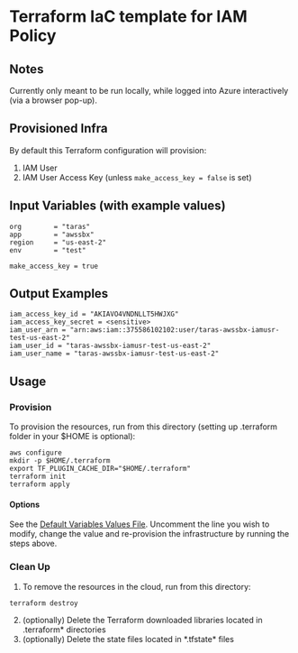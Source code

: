 # Terraform IaC template for IAM Policy

## Notes
Currently only meant to be run locally, while logged into Azure interactively (via a browser pop-up).

## Provisioned Infra

By default this Terraform configuration will provision:
1. IAM User
2. IAM User Access Key (unless `make_access_key = false` is set)

## Input Variables (with example values)

```
org        = "taras"
app        = "awssbx"
region     = "us-east-2"
env        = "test"

make_access_key = true
```

## Output Examples

```
iam_access_key_id = "AKIAVO4VNDNLLT5HWJXG"
iam_access_key_secret = <sensitive>
iam_user_arn = "arn:aws:iam::375586102102:user/taras-awssbx-iamusr-test-us-east-2"
iam_user_id = "taras-awssbx-iamusr-test-us-east-2"
iam_user_name = "taras-awssbx-iamusr-test-us-east-2"
```

## Usage

### Provision

To provision the resources, run from this directory (setting up .terraform folder in your $HOME is optional):
```
aws configure
mkdir -p $HOME/.terraform
export TF_PLUGIN_CACHE_DIR="$HOME/.terraform"
terraform init
terraform apply
```

#### Options
See the [Default Variables Values File](./default.auto.tfvars). Uncomment the line you wish to modify, change the value and re-provision the infrastructure by running the steps above.

### Clean Up
1. To remove the resources in the cloud, run from this directory:
```
terraform destroy
```
2. (optionally) Delete the Terraform downloaded libraries located in .terraform* directories
3. (optionally) Delete the state files located in \*.tfstate\* files
